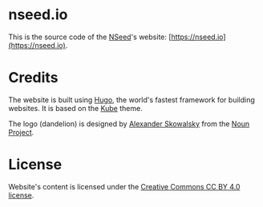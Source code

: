 # nseed.io
This is the source code of the [NSeed](https://github.com/nseedio/nseed.io)'s website: [https://nseed.io](https://nseed.io).

# Credits
The website is built using [Hugo](https://gohugo.io/), the world's fastest framework for building websites.
It is based on the [Kube](https://themes.gohugo.io/kube/) theme.

The logo (dandelion) is designed by [Alexander Skowalsky](https://thenounproject.com/sandorsz) from the [Noun Project](https://thenounproject.com).

# License
Website's content is licensed under the [Creative Commons CC BY 4.0 license](https://creativecommons.org/licenses/by/4.0/).